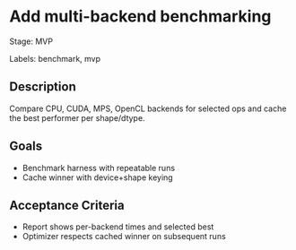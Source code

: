 # Add multi-backend benchmarking

Stage: MVP

Labels: benchmark, mvp

## Description
Compare CPU, CUDA, MPS, OpenCL backends for selected ops and cache the best performer per shape/dtype.

## Goals

- Benchmark harness with repeatable runs
- Cache winner with device+shape keying

## Acceptance Criteria

- Report shows per-backend times and selected best
- Optimizer respects cached winner on subsequent runs
